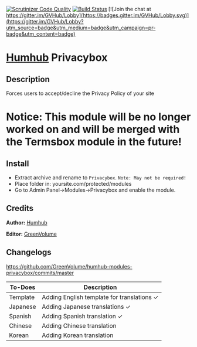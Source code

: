 [![Scrutinizer Code Quality](https://scrutinizer-ci.com/g/GreenVolume/humhub-modules-privacybox/badges/quality-score.png?b=master)](https://scrutinizer-ci.com/g/GreenVolume/humhub-modules-privacybox/?branch=master) [![Build Status](https://scrutinizer-ci.com/g/GreenVolume/humhub-modules-privacybox/badges/build.png?b=master)](https://scrutinizer-ci.com/g/GreenVolume/humhub-modules-privacybox/build-status/master) [![Join the chat at https://gitter.im/GVHub/Lobby](https://badges.gitter.im/GVHub/Lobby.svg)](https://gitter.im/GVHub/Lobby?utm_source=badge&utm_medium=badge&utm_campaign=pr-badge&utm_content=badge)
# [Humhub](https://www.humhub.org/en) Privacybox

## Description
Forces users to accept/decline the Privacy Policy of your site

# Notice: This module will be no longer worked on and will be merged with the Termsbox module in the future!

## Install
- Extract archive and rename to `Privacybox`. ```Note: May not be required!```
- Place folder in: yoursite.com/protected/modules
- Go to Admin Panel->Modules->Privacybox and enable the module.

## Credits
__Author:__ [Humhub](https://www.humhub.org/en)

__Editor:__ [GreenVolume](https://greenvolume.github.io/index/)

## Changelogs
https://github.com/GreenVolume/humhub-modules-privacybox/commits/master

To-Does | Description
------------ | -------------
Template | Adding English template for translations ✓
Japanese | Adding Japanese translations ✓
Spanish | Adding Spanish translation ✓
Chinese | Adding Chinese translation
Korean | Adding Korean translation

